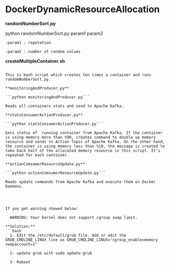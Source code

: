 # DockerDynamicResourceAllocation

**randomNumberSort.py**

python randomNumberSort.py param1 param2 

	-param1 : repetation
	
	-param2 : number of random values
	
**createMultipleContainer.sh**

```./createMultipleContainer.sh´´´

This is bash script which creates ten times a container and runs randomNumberSort.py.

**monitoringAndProducer.py**

```python monitoringAndProducer.py´´´

Reads all containers stats and send to Apache Kafka.

**statsConsumerActionProducer.py**

```python statsConsumerActionProducer.py´´´

Gets status of  running container from Apache Kafka. If the container is using memory more than %90, creates command to double up memory resource and sends to Action Topic of Apache Kafka. On the other hand, the container is using memory less than %10, the message is created to take back half of the allocated memory resource in this script. It's repeated for each container.

**actionComsumerResourceUpdate.py**

```python actionComsumerResourceUpdate.py´´´

Reads update commands from Apache Kafka and execute them on Docker Daemons.




If you get warning showed below: 

  WARNING: Your kernel does not support cgroup swap limit.
	
**Solution:**
```bash
  1- Edit the /etc/default/grub file. Add or edit the GRUB_CMDLINE_LINUX line as GRUB_CMDLINE_LINUX="cgroup_enable=memory swapaccount=1"
	
  2- update grub with sudo update-grub
	
  3- Reboot	

```
